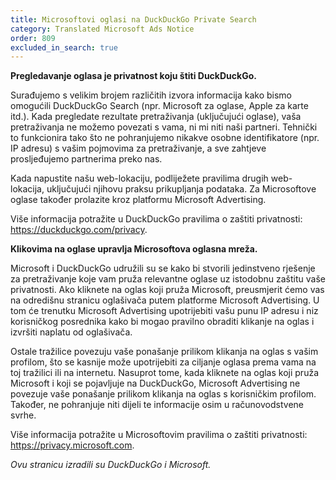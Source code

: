 ```yaml
---
title: Microsoftovi oglasi na DuckDuckGo Private Search
category: Translated Microsoft Ads Notice
order: 809
excluded_in_search: true
---
```


**Pregledavanje oglasa je privatnost koju štiti DuckDuckGo.**

Surađujemo s velikim brojem različitih izvora informacija kako bismo omogućili DuckDuckGo Search (npr. Microsoft za oglase, Apple za karte itd.). Kada pregledate rezultate pretraživanja (uključujući oglase), vaša pretraživanja ne možemo povezati s vama, ni mi niti naši partneri. Tehnički to funkcionira tako što ne pohranjujemo nikakve osobne identifikatore (npr. IP adresu) s vašim pojmovima za pretraživanje, a sve zahtjeve prosljeđujemo partnerima preko nas.

Kada napustite našu web-lokaciju, podliježete pravilima drugih web-lokacija, uključujući njihovu praksu prikupljanja podataka. Za Microsoftove oglase također prolazite kroz platformu Microsoft Advertising.

Više informacija potražite u DuckDuckGo pravilima o zaštiti privatnosti: <https://duckduckgo.com/privacy>.

**Klikovima na oglase upravlja Microsoftova oglasna mreža.**

Microsoft i DuckDuckGo udružili su se kako bi stvorili jedinstveno rješenje za pretraživanje koje vam pruža relevantne oglase uz istodobnu zaštitu vaše privatnosti. Ako kliknete na oglas koji pruža Microsoft, preusmjerit ćemo vas na odredišnu stranicu oglašivača putem platforme Microsoft Advertising. U tom će trenutku Microsoft Advertising upotrijebiti vašu punu IP adresu i niz korisničkog posrednika kako bi mogao pravilno obraditi klikanje na oglas i izvršiti naplatu od oglašivača.

Ostale tražilice povezuju vaše ponašanje prilikom klikanja na oglas s vašim profilom, što se kasnije može upotrijebiti za ciljanje oglasa prema vama na toj tražilici ili na internetu. Nasuprot tome, kada kliknete na oglas koji pruža Microsoft i koji se pojavljuje na DuckDuckGo, Microsoft Advertising ne povezuje vaše ponašanje prilikom klikanja na oglas s korisničkim profilom. Također, ne pohranjuje niti dijeli te informacije osim u računovodstvene svrhe.

Više informacija potražite u Microsoftovim pravilima o zaštiti privatnosti: <https://privacy.microsoft.com>.

_Ovu stranicu izradili su DuckDuckGo i Microsoft._
